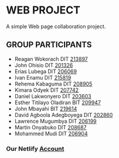 # WEB PROJECT
A simple Web page collaboration project.

## GROUP PARTICIPANTS
- Reagan Wokorach DIT [213897](wr213897@students.cavendish.ac.ug)
- John Ohisio DIT [201326](oj201326@students.cavendish.ac.ug)
- Erias Lubega DIT [206069](ll206069@students.cavendish.ac.ug)
- Ivan Enamu DIT [215819](ei215819@students.cavendish.ac.ug)
- Rehema Kabaguma DIT [208905](kr208905@students.cavendish.ac.ug)
- Kimara Odyek DIT [207742](ok207742@students.cavendish.ac.ug)
- Daniel Lakwonyero DIT [203603](ld203603@students.cavendish.ac.ug)
- Esther Titilayo Oladiran BIT [209947](ot209947@students.cavendish.ac.ug)
- John Mbayahi BIT [219614](mj219614@students.cavendish.ac.ug)
- David Agboola Adegboyega DIT [202860](aa202860@students.cavendish.ac.ug)
- Lawrence Mugumbya DIT [206199](ll206199@students.cavendish.ac.ug)
- Martin Onyabuko DIT [208687](om208687@students.cavendish.ac.ug)
- Mohammed Mudi DIT [206904](mb206904@students.cavendish.ac.ug)

### Our Netlify [Account](https://online-group-one.netlify.app/)